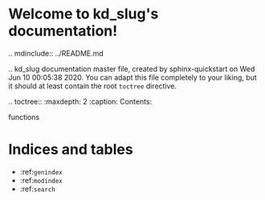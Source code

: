 Welcome to kd_slug's documentation!
===================================

.. mdinclude:: ../README.md

.. kd_slug documentation master file, created by
   sphinx-quickstart on Wed Jun 10 00:05:38 2020.
   You can adapt this file completely to your liking, but it should at least
   contain the root `toctree` directive.

.. toctree::
   :maxdepth: 2
   :caption: Contents:

   functions

Indices and tables
==================

* :ref:`genindex`
* :ref:`modindex`
* :ref:`search`
